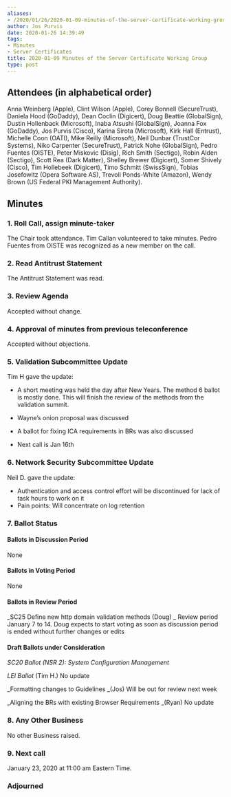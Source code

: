 ```yaml
---
aliases:
- /2020/01/26/2020-01-09-minutes-of-the-server-certificate-working-group/
author: Jos Purvis
date: 2020-01-26 14:39:49
tags:
- Minutes
- Server Certificates
title: 2020-01-09 Minutes of the Server Certificate Working Group
type: post
---
```


## Attendees (in alphabetical order)

Anna Weinberg (Apple), Clint Wilson (Apple), Corey Bonnell (SecureTrust), Daniela Hood (GoDaddy), Dean Coclin (Digicert), Doug Beattie (GlobalSign), Dustin Hollenback (Microsoft), Inaba Atsushi (GlobalSign), Joanna Fox (GoDaddy), Jos Purvis (Cisco), Karina Sirota (Microsoft), Kirk Hall (Entrust), Michelle Coon (OATI), Mike Reilly (Microsoft), Neil Dunbar (TrustCor Systems), Niko Carpenter (SecureTrust), Patrick Nohe (GlobalSign), Pedro Fuentes (OISTE), Peter Miskovic (Disig), Rich Smith (Sectigo), Robin Alden (Sectigo), Scott Rea (Dark Matter), Shelley Brewer (Digicert), Somer Shively (Cisco), Tim Hollebeek (Digicert), Timo Schmitt (SwissSign), Tobias Josefowitz (Opera Software AS), Trevoli Ponds-White (Amazon), Wendy Brown (US Federal PKI Management Authority).

## Minutes

### 1. Roll Call, assign minute-taker

The Chair took attendance. Tim Callan volunteered to take minutes. Pedro Fuentes from OISTE was recognized as a new member on the call.

### 2. Read Antitrust Statement

The Antitrust Statement was read.

### 3. Review Agenda

Accepted without change.

### 4. Approval of minutes from previous teleconference

Accepted without objections.

### 5. Validation Subcommittee Update

Tim H gave the update:

- A short meeting was held the day after New Years. The method 6 ballot is mostly done. This will finish the review of the methods from the validation summit.

- Wayne’s onion proposal was discussed

- A ballot for fixing ICA requirements in BRs was also discussed

- Next call is Jan 16th

### 6. Network Security Subcommittee Update

Neil D. gave the update:

- Authentication and access control effort will be discontinued for lack of task hours to work on it
- Pain points: Will concentrate on log retention

### 7. Ballot Status

#### Ballots in Discussion Period

None

#### Ballots in Voting Period

None

#### Ballots in Review Period

\_SC25 Define new http domain validation methods (Doug)
\_ Review period January 7 to 14. Doug expects to start voting as soon as discussion period is ended without further changes or edits

#### Draft Ballots under Consideration

_SC20 Ballot (NSR 2): System Configuration Management_

_LEI Ballot_ (Tim H.)
No update

\_Formatting changes to Guidelines \_(Jos)
Will be out for review next week

\_Aligning the BRs with existing Browser Requirements \_(Ryan)
No update

### 8. Any Other Business

No other Business raised.

### 9. Next call

January 23, 2020 at 11:00 am Eastern Time.

### Adjourned